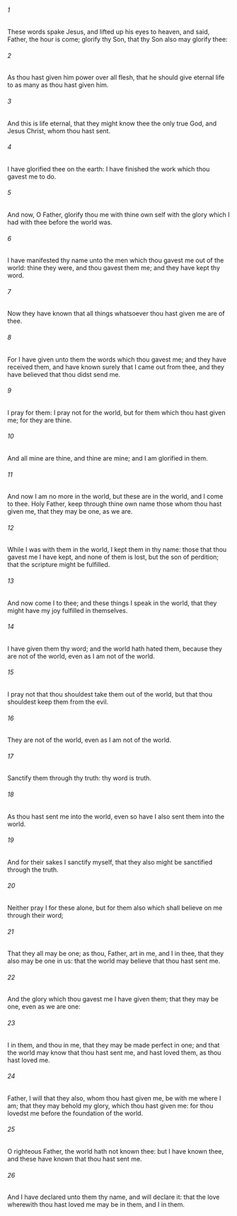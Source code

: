 ###### 1
These words spake Jesus, and lifted up his eyes to heaven, and said, Father, the hour is come; glorify thy Son, that thy Son also may glorify thee:

###### 2
As thou hast given him power over all flesh, that he should give eternal life to as many as thou hast given him.

###### 3
And this is life eternal, that they might know thee the only true God, and Jesus Christ, whom thou hast sent.

###### 4
I have glorified thee on the earth: I have finished the work which thou gavest me to do.

###### 5
And now, O Father, glorify thou me with thine own self with the glory which I had with thee before the world was.

###### 6
I have manifested thy name unto the men which thou gavest me out of the world: thine they were, and thou gavest them me; and they have kept thy word.

###### 7
Now they have known that all things whatsoever thou hast given me are of thee.

###### 8
For I have given unto them the words which thou gavest me; and they have received them, and have known surely that I came out from thee, and they have believed that thou didst send me.

###### 9
I pray for them: I pray not for the world, but for them which thou hast given me; for they are thine.

###### 10
And all mine are thine, and thine are mine; and I am glorified in them.

###### 11
And now I am no more in the world, but these are in the world, and I come to thee. Holy Father, keep through thine own name those whom thou hast given me, that they may be one, as we are.

###### 12
While I was with them in the world, I kept them in thy name: those that thou gavest me I have kept, and none of them is lost, but the son of perdition; that the scripture might be fulfilled.

###### 13
And now come I to thee; and these things I speak in the world, that they might have my joy fulfilled in themselves.

###### 14
I have given them thy word; and the world hath hated them, because they are not of the world, even as I am not of the world.

###### 15
I pray not that thou shouldest take them out of the world, but that thou shouldest keep them from the evil.

###### 16
They are not of the world, even as I am not of the world.

###### 17
Sanctify them through thy truth: thy word is truth.

###### 18
As thou hast sent me into the world, even so have I also sent them into the world.

###### 19
And for their sakes I sanctify myself, that they also might be sanctified through the truth.

###### 20
Neither pray I for these alone, but for them also which shall believe on me through their word;

###### 21
That they all may be one; as thou, Father, art in me, and I in thee, that they also may be one in us: that the world may believe that thou hast sent me.

###### 22
And the glory which thou gavest me I have given them; that they may be one, even as we are one:

###### 23
I in them, and thou in me, that they may be made perfect in one; and that the world may know that thou hast sent me, and hast loved them, as thou hast loved me.

###### 24
Father, I will that they also, whom thou hast given me, be with me where I am; that they may behold my glory, which thou hast given me: for thou lovedst me before the foundation of the world.

###### 25
O righteous Father, the world hath not known thee: but I have known thee, and these have known that thou hast sent me.

###### 26
And I have declared unto them thy name, and will declare it: that the love wherewith thou hast loved me may be in them, and I in them.

